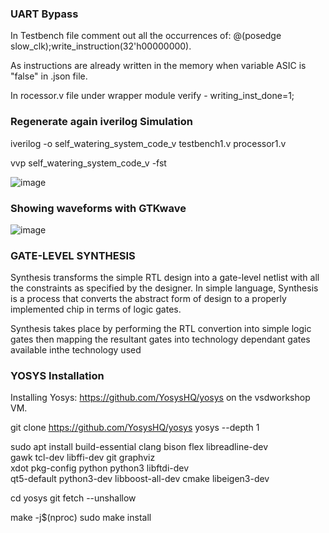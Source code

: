 ### UART Bypass

In Testbench file comment out all the occurrences of:
@(posedge slow_clk);write_instruction(32'h00000000). 

As instructions are already written in the memory when variable ASIC  is "false" in .json file. 

In rocessor.v file under wrapper module verify - writing_inst_done=1;

### Regenerate again iverilog Simulation

iverilog -o self_watering_system_code_v testbench1.v processor1.v

vvp self_watering_system_code_v -fst

![image](https://github.com/joses-bot/vsdiat_workshop/assets/83429049/d36ca831-63a9-49ed-83de-3c09631418a0)


### Showing waveforms with GTKwave

![image](https://github.com/joses-bot/vsdiat_workshop/assets/83429049/437dd3a5-f4ff-4722-970c-c389007d19b4)

### GATE-LEVEL SYNTHESIS

Synthesis transforms the simple RTL design into a gate-level netlist with all the constraints as specified by the designer. In simple language, Synthesis is a process that converts the abstract form of design to a properly implemented chip in terms of logic gates.

Synthesis takes place by performing the RTL convertion into simple logic gates then mapping the resultant gates into technology dependant gates available inthe technology used


### YOSYS Installation

Installing Yosys: https://github.com/YosysHQ/yosys on the vsdworkshop VM.

git clone https://github.com/YosysHQ/yosys yosys --depth 1

sudo apt install build-essential clang bison flex libreadline-dev \
    gawk tcl-dev libffi-dev git graphviz \
    xdot pkg-config python python3 libftdi-dev \
    qt5-default python3-dev libboost-all-dev cmake libeigen3-dev

cd yosys
git fetch --unshallow

make -j$(nproc)
sudo make install

